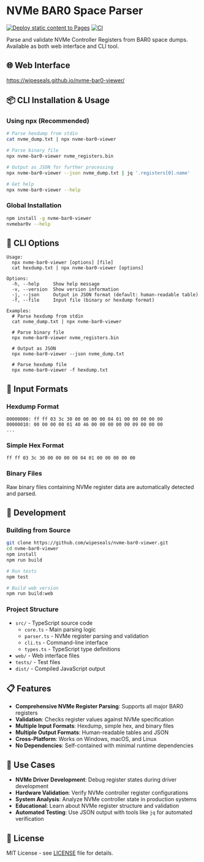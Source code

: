 # NVMe BAR0 Space Parser

[![Deploy static content to Pages](https://github.com/wipeseals/nvme-bar0-viewer/actions/workflows/static.yml/badge.svg?branch=master)](https://github.com/wipeseals/nvme-bar0-viewer/actions/workflows/static.yml)
[![CI](https://github.com/wipeseals/nvme-bar0-viewer/actions/workflows/ci.yml/badge.svg)](https://github.com/wipeseals/nvme-bar0-viewer/actions/workflows/ci.yml)

Parse and validate NVMe Controller Registers from BAR0 space dumps. Available as both web interface and CLI tool.

## 🌐 Web Interface

<https://wipeseals.github.io/nvme-bar0-viewer/>

## 📦 CLI Installation & Usage

### Using npx (Recommended)

```bash
# Parse hexdump from stdin
cat nvme_dump.txt | npx nvme-bar0-viewer

# Parse binary file
npx nvme-bar0-viewer nvme_registers.bin

# Output as JSON for further processing
npx nvme-bar0-viewer --json nvme_dump.txt | jq '.registers[0].name'

# Get help
npx nvme-bar0-viewer --help
```

### Global Installation

```bash
npm install -g nvme-bar0-viewer
nvmebar0v --help
```

## 📖 CLI Options

```
Usage:
  npx nvme-bar0-viewer [options] [file]
  cat hexdump.txt | npx nvme-bar0-viewer [options]

Options:
  -h, --help     Show help message
  -v, --version  Show version information
  -j, --json     Output in JSON format (default: human-readable table)
  -f, --file     Input file (binary or hexdump format)

Examples:
  # Parse hexdump from stdin
  cat nvme_dump.txt | npx nvme-bar0-viewer
  
  # Parse binary file
  npx nvme-bar0-viewer nvme_registers.bin
  
  # Output as JSON
  npx nvme-bar0-viewer --json nvme_dump.txt
  
  # Parse hexdump file
  npx nvme-bar0-viewer -f hexdump.txt
```

## 📝 Input Formats

### Hexdump Format
```
00000000: ff ff 03 3c 30 00 00 00 00 04 01 00 00 00 00 00
00000010: 00 00 00 00 01 40 46 00 00 00 00 00 09 00 00 00
...
```

### Simple Hex Format
```
ff ff 03 3c 30 00 00 00 00 04 01 00 00 00 00 00
```

### Binary Files
Raw binary files containing NVMe register data are automatically detected and parsed.

## 🔧 Development

### Building from Source

```bash
git clone https://github.com/wipeseals/nvme-bar0-viewer.git
cd nvme-bar0-viewer
npm install
npm run build

# Run tests
npm test

# Build web version
npm run build:web
```

### Project Structure

- `src/` - TypeScript source code
  - `core.ts` - Main parsing logic
  - `parser.ts` - NVMe register parsing and validation
  - `cli.ts` - Command-line interface
  - `types.ts` - TypeScript type definitions
- `web/` - Web interface files
- `tests/` - Test files
- `dist/` - Compiled JavaScript output

## 📋 Features

- **Comprehensive NVMe Register Parsing**: Supports all major BAR0 registers
- **Validation**: Checks register values against NVMe specification
- **Multiple Input Formats**: Hexdump, simple hex, and binary files
- **Multiple Output Formats**: Human-readable tables and JSON
- **Cross-Platform**: Works on Windows, macOS, and Linux
- **No Dependencies**: Self-contained with minimal runtime dependencies

## 🚀 Use Cases

- **NVMe Driver Development**: Debug register states during driver development
- **Hardware Validation**: Verify NVMe controller register configurations
- **System Analysis**: Analyze NVMe controller state in production systems
- **Educational**: Learn about NVMe register structure and validation
- **Automated Testing**: Use JSON output with tools like `jq` for automated verification

## 📄 License

MIT License - see [LICENSE](LICENSE) file for details.
